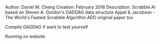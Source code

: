 Author: Daniel M. Cheng
Creation: February 2016
Description: Scrabble AI based on Steven A. Gordon's GADDAG data structure 
Appel & Jacobson - The World's Fastest Scrabble Algorithm
ADD original paper too 

Compile GADDAG if want to test yourself 

Running on website 